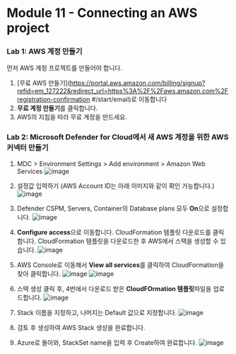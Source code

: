 # Module 11 - Connecting an AWS  project

### Lab 1: AWS 계정 만들기

먼저 AWS 계정 프로젝트를 만들어야 합니다.

1. [무료 AWS 만들기](https://portal.aws.amazon.com/billing/signup?refid=em_127222&redirect_url=https%3A%2F%2Faws.amazon.com%2Fregistration-confirmation #/start/email)로 이동합니다 
2. **무료 계정 만들기**를 클릭합니다.
3. AWS의 지침을 따라 무료 계정을 만드세요.

### Lab 2: Microsoft Defender for Cloud에서 새 AWS 계정을 위한 AWS 커넥터 만들기

1. MDC > Environment Settings > Add environment > Amazon Web Services
   ![image](https://github.com/user-attachments/assets/cff5208a-02e0-46ca-bce6-cb171bf17913)

2. 설정값 입력하기 (AWS Account ID는 아래 이미지와 같이 확인 가능합니다.) 
   ![image](https://github.com/user-attachments/assets/73098e66-305d-473d-abd1-9ee5bd834600)

3. Defender CSPM, Servers, Container의 Database plans 모두 **On**으로 설정합니다. 
   ![image](https://github.com/user-attachments/assets/2bee9998-38d0-4e43-8739-c14c5086faca)

4. **Configure access**으로 이동합니다. CloudFormation 템플릿 다운로드를 클릭합니다. CloudFormation 템플릿을 다운로드한 후 AWS에서 스택을 생성할 수 있습니다.
   ![image](https://github.com/user-attachments/assets/f40eba88-b520-46f5-9eda-9a6f3a76c9ab)

5. AWS Console로 이동해서 **View all services**를 클릭하여 CloudFormation을 찾아 클릭합니다.
   ![image](https://github.com/user-attachments/assets/8991c9f0-74df-4362-ae03-b8eeb6efc3f0)
   ![image](https://github.com/user-attachments/assets/63542f84-731d-400f-a259-d8b3ae69e26e)

6. 스택 생성 클릭 후, 4번에서 다운로드 받은 **CloudFOrmation 템플릿**파일을 업로드합니다.
   ![image](https://github.com/user-attachments/assets/77ae6b74-c0df-495a-84c0-cfd5a7615151)

7. Stack 이름을 지정하고, 나머지는 Default 값으로 지정합니다. 
   ![image](https://github.com/user-attachments/assets/11dcaba2-218d-40c8-8bea-c99d45fb8a11)

8. 검토 후 생성하여 AWS Stack 생성을 완료합니다.

9. Azure로 돌아와, StackSet name을 입력 후 Create하여 완료합니다. 
    ![image](https://github.com/user-attachments/assets/4a4c5a0d-68cf-4eb4-a79f-c400a43044b4)
